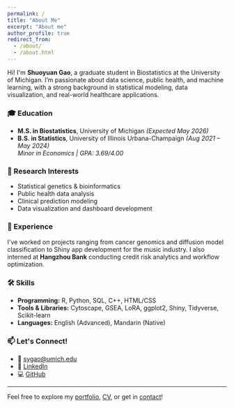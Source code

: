 ```yaml
---
permalink: /
title: "About Me"
excerpt: "About me"
author_profile: true
redirect_from: 
  - /about/
  - /about.html
---
```


Hi! I'm **Shuoyuan Gao**, a graduate student in Biostatistics at the University of Michigan. I’m passionate about data science, public health, and machine learning, with a strong background in statistical modeling, data visualization, and real-world healthcare applications.

### 🎓 Education
- **M.S. in Biostatistics**, University of Michigan *(Expected May 2026)*
- **B.S. in Statistics**, University of Illinois Urbana-Champaign *(Aug 2021 – May 2024)*  
  *Minor in Economics | GPA: 3.69/4.00*

### 🔬 Research Interests
- Statistical genetics & bioinformatics  
- Public health data analysis  
- Clinical prediction modeling  
- Data visualization and dashboard development

### 💼 Experience
I've worked on projects ranging from cancer genomics and diffusion model classification to Shiny app development for the music industry. I also interned at **Hangzhou Bank** conducting credit risk analytics and workflow optimization.

### 🛠️ Skills
- **Programming:** R, Python, SQL, C++, HTML/CSS  
- **Tools & Libraries:** Cytoscape, GSEA, LoRA, ggplot2, Shiny, Tidyverse, Scikit-learn  
- **Languages:** English (Advanced), Mandarin (Native)

### 📫 Let's Connect!
- 📧 [sygao@umich.edu](mailto:sygao@umich.edu)
- 💼 [LinkedIn](https://www.linkedin.com/in/shuoyuan-gao-18701324a/)
- 💻 [GitHub](https://github.com/GSYH)

---

Feel free to explore my [portfolio](/portfolio/), [CV](/cv/), or get in [contact](mailto:sygao@umich.edu)!